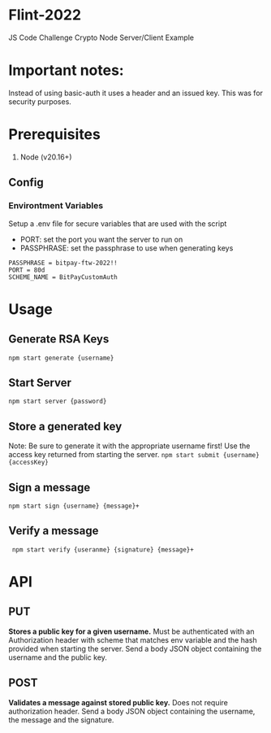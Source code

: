 # Flint-2022
JS Code Challenge Crypto Node Server/Client Example

# Important notes:
Instead of using basic-auth it uses a header and an issued key.  This was for security purposes. 

# Prerequisites
1. Node (v20.16+)

## Config

### Environtment Variables
Setup a .env file for secure variables that are used with the script
- PORT: set the port you want the server to run on
- PASSPHRASE: set the passphrase to use when generating keys

```
PASSPHRASE = bitpay-ftw-2022!!
PORT = 80d
SCHEME_NAME = BitPayCustomAuth
```

# Usage

## Generate RSA Keys
``` npm start generate {username} ```

## Start Server
``` npm start server {password} ```

## Store a generated key 
Note: Be sure to generate it with the appropriate username first!
Use the access key returned from starting the server.
``` npm start submit {username} {accessKey} ```

## Sign a message
``` npm start sign {username} {message}+ ```

## Verify a message
``` npm start verify {useranme} {signature} {message}+``` 




# API

## PUT
**Stores a public key for a given username.**
Must be authenticated with an Authorization header with scheme that matches env variable and the hash provided when starting the server. 
Send a body JSON object containing the username and the public key.

## POST 
**Validates a message against stored public key.**
Does not require authorization header.
Send a body JSON object containing the username, the message and the signature. 